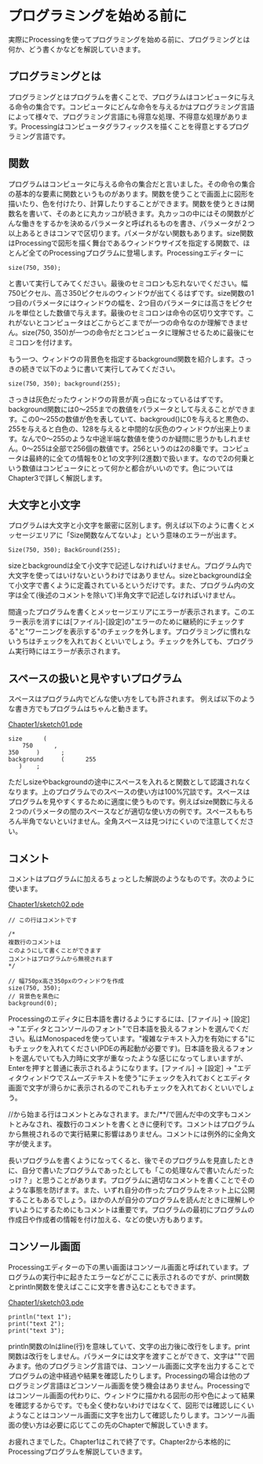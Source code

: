 # プログラミングを始める前に

実際にProcessingを使ってプログラミングを始める前に、プログラミングとは何か、どう書くかなどを解説していきます。

## プログラミングとは

プログラミングとはプログラムを書くことで、プログラムはコンピュータに与える命令の集合です。コンピュータにどんな命令を与えるかはプログラミング言語によって様々で、プログラミング言語にも得意な処理、不得意な処理があります。Processingはコンピュータグラフィックスを描くことを得意とするプログラミング言語です。

## 関数
プログラムはコンピュータに与える命令の集合だと言いました。その命令の集合の基本的な要素に関数というものがあります。関数を使うことで画面上に図形を描いたり、色を付けたり、計算したりすることができます。関数を使うときは関数名を書いて、そのあとに丸カッコが続きます。丸カッコの中にはその関数がどんな働きをするかを決めるパラメータと呼ばれるものを書き、パラメータが２つ以上あるときはコンマで区切ります。パメータがない関数もあります。size関数はProcessingで図形を描く舞台であるウィンドウサイズを指定する関数で、ほとんど全てのProcessingプログラムに登場します。Processingエディターに

`size(750, 350);`

と書いて実行してみてください。最後のセミコロンも忘れないでください。幅750ピクセル、高さ350ピクセルのウィンドウが出てくるはずです。size関数の1つ目のパラメータにはウィンドウの幅を、2つ目のパラメータには高さをピクセルを単位とした数値で与えます。最後のセミコロンは命令の区切り文字です。これがないとコンピュータはどこからどこまでが一つの命令なのか理解できません。size(750, 350)が一つの命令だとコンピュータに理解させるために最後にセミコロンを付けます。

もう一つ、ウィンドウの背景色を指定するbackground関数を紹介します。さっきの続きで以下のように書いて実行してみてください。

`
size(750, 350);
background(255);
`

さっきは灰色だったウィンドウの背景が真っ白になっているはずです。background関数には0～255までの数値をパラメータとして与えることができます。この0～255の数値が色を表していて、backgroud()に0を与えると黒色の、255を与えると白色の、128を与えると中間的な灰色のウィンドウが出来上ります。なんで0～255のような中途半端な数値を使うのか疑問に思うかもしれません。0～255は全部で256個の数値です。256というのは2の8乗です。コンピュータは最終的に全ての情報を0と1の文字列(2進数)で扱います。なので2の何乗という数値はコンピュータにとって何かと都合がいいのです。色についてはChapter3で詳しく解説します。

## 大文字と小文字

プログラムは大文字と小文字を厳密に区別します。例えば以下のように書くとメッセージエリアに「Size関数なんてないよ」という意味のエラーが出ます。

`
Size(750, 350);
BackGround(255);
`

sizeとbackgroundは全て小文字で記述しなければいけません。プログラム内で大文字を使ってはいけないというわけではありません。sizeとbackgroundは全て小文字で書くように定義されているというだけです。また、プログラム内の文字は全て(後述のコメントを除いて)半角文字で記述しなければいけません。

間違ったプログラムを書くとメッセージエリアにエラーが表示されます。このエラー表示を消すには[ファイル]-[設定]の"エラーのために継続的にチェックする"と"ワーニングを表示する"のチェックを外します。プログラミングに慣れないうちはチェックを入れておくといいでしょう。チェックを外しても、プログラム実行時にはエラーが表示されます。

## スペースの扱いと見やすいプログラム

スペースはプログラム内でどんな使い方をしても許されます。
例えば以下のような書き方でもプログラムはちゃんと動きます。

[Chapter1/sketch01.pde](github:Chapter1/sketch01/sketch01.pde)

```processing
size      (
    750      ,
350     )      ;
background     (      255
   )    ;
```

ただしsizeやbackgroundの途中にスペースを入れると関数として認識されなくなります。上のプログラムでのスペースの使い方は100%冗談です。スペースはプログラムを見やすくするために適度に使うものです。例えばsize関数に与える２つのパラメータの間のスペースなどが適切な使い方の例です。スペースももちろん半角でないといけません。全角スペースは見つけにくいので注意してください。

## コメント

コメントはプログラムに加えるちょっとした解説のようなものです。次のように使います。

[Chapter1/sketch02.pde](github:Chapter1/sketch02/sketch02.pde)

```processing
// この行はコメントです

/*
複数行のコメントは
このようにして書くことができます
コメントはプログラムから無視されます
*/

// 幅750px高さ350pxのウィンドウを作成
size(750, 350);
// 背景色を黒色に
background(0);
```

Processingのエディタに日本語を書けるようにするには、[ファイル] → [設定] → "エディタとコンソールのフォント"で日本語を扱えるフォントを選んでください。私はMonospacedを使っています。"複雑なテキスト入力を有効にする"にもチェックを入れてください(PDEの再起動が必要です)。日本語を扱えるフォントを選んでいても入力時に文字が重なったような感じになってしまいますが、Enterを押すと普通に表示されるようになります。[ファイル] → [設定] → "エディタウィンドウでスムーズテキストを使う"にチェックを入れておくとエディタ画面で文字が滑らかに表示されるのでこれもチェックを入れておくといいでしょう。

//から始まる行はコメントとみなされます。また/**/で囲んだ中の文字もコメントとみなされ、複数行のコメントを書くときに便利です。コメントはプログラムから無視されるので実行結果に影響はありません。コメントには例外的に全角文字が使えます。

長いプログラムを書くようになってくると、後でそのプログラムを見直したときに、自分で書いたプログラムであったとしても「この処理なんで書いたんだったっけ？」と思うことがあります。プログラムに適切なコメントを書くことでそのような事態を防げます。また、いずれ自分の作ったプログラムをネット上に公開することもあるでしょう。ほかの人が自分のプログラムを読んだときに理解しやすいようにするためにもコメントは重要です。プログラムの最初にプログラムの作成日や作成者の情報を付け加える、などの使い方もあります。

## コンソール画面

Processingエディターの下の黒い画面はコンソール画面と呼ばれています。プログラムの実行中に起きたエラーなどがここに表示されるのですが、print関数とprintln関数を使えばここに文字を書き込むこともできます。

[Chapter1/sketch03.pde](github:Chapter1/sketch03/sketch03.pde)

```processing
println("text 1");
print("text 2");
print("text 3");
```

println関数のlnはline(行)を意味していて、文字の出力後に改行をします。print関数は改行をしません。パラメータには文字を渡すことができて、文字は""で囲みます。他のプログラミング言語では、コンソール画面に文字を出力することでプログラムの途中経過や結果を確認したりします。Processingの場合は他のプログラミング言語ほどコンソール画面を使う機会はありません。Processingではコンソール画面の代わりに、ウィンドウに描かれる図形の形や色によって結果を確認するからです。でも全く使わないわけではなくて、図形では確認しにくいようなことはコンソール画面に文字を出力して確認したりします。コンソール画面の使い方は必要に応じてこの先のChapterで解説していきます。

お疲れさまでした。Chapter1はこれで終了です。Chapter2から本格的にProcessingプログラムを解説していきます。
